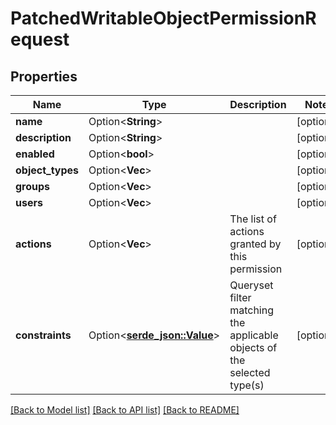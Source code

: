 # PatchedWritableObjectPermissionRequest

## Properties

Name | Type | Description | Notes
------------ | ------------- | ------------- | -------------
**name** | Option<**String**> |  | [optional]
**description** | Option<**String**> |  | [optional]
**enabled** | Option<**bool**> |  | [optional]
**object_types** | Option<**Vec<String>**> |  | [optional]
**groups** | Option<**Vec<i32>**> |  | [optional]
**users** | Option<**Vec<i32>**> |  | [optional]
**actions** | Option<**Vec<String>**> | The list of actions granted by this permission | [optional]
**constraints** | Option<[**serde_json::Value**](.md)> | Queryset filter matching the applicable objects of the selected type(s) | [optional]

[[Back to Model list]](../README.md#documentation-for-models) [[Back to API list]](../README.md#documentation-for-api-endpoints) [[Back to README]](../README.md)


